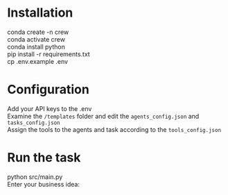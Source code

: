 # Installation
conda create -n crew\
conda activate crew\
conda install python\
pip install -r requirements.txt\
cp .env.example .env

# Configuration
Add your API keys to the .env\
Examine the `/templates` folder and edit the `agents_config.json` and `tasks_config.json`\
Assign the tools to the agents and task according to the `tools_config.json`

# Run the task
python src/main.py\
Enter your business idea: